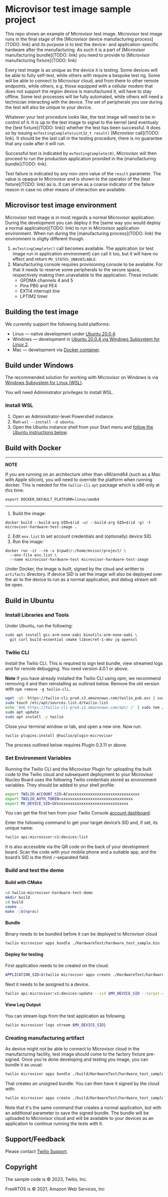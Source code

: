 # Microvisor test image sample project

This repo shows an example of Microvisor test image. Microvisor test image runs in the final stage of the [Microvisor device manufacturing process](TODO: link) and its purpose is to test the device- and application-specific hardware after the manufacturing. As such it is a part of [Microvisor manufacturing bundle](TODO: link) you need to provide to [Microvisor manufacturing fixture](TODO: link)

Every test image is as unique as the device it is testing. Some devices will be able to fully self-test, while others with require a bespoke test rig. Some will be able to connect to Microvisor cloud, and from there to other remote endpoints, while others, e.g. those equipped with a cellular modem that does not support the region device is manufactured it, will have to stay offline. Some test processes will be fully automated, while others will need a technician interacting with the device. The set of peripherals you use during the test will also be unique to your device.

Whatever your test procedure looks like, the test image will need to be in control of it. It is up to the test image to signal to the kernel (and eventualy the [test fixture](TODO: link)) whether the test has been successful. It does so by issuing `mvTestingComplete(uint32_t result)` [Microvisor call](TODO: link). It should be the last call in the testing procedure, there is no guarantee that any code after it will run.

Successful test is indicated by `mvTestingComplete(0)`, Microvisor will then proceed to run the production application provided in the [manufacturing bundle](TODO: link).

Test failure is indicated by any non-zero value of the `result` parameter. The value is opaque to Microvisor and is shown to the operator of the [test fixture](TODO: link) as is. It can serve as a coarse indicator of the failure reason in case no other means of interaction are available.

## Microvisor test image environment

Microvisor test image is in most regards a normal Microvisor application. During the development you can deploy it the [same way you would deploy a normal application](TODO: link) to run in Microvisor application environment. When run during the [manufacturing process](TODO: link) the enviromnent is sligtly different though.

1. `mvTestingComplete()` call becomes available. The application (or test image run in application environment) can call it too, but it will have no effect and return `MV_STATUS_UNAVAILABLE`.
2. Manufacturing console requires provisioning console to be available. For that it needs to reserve some peripherals to the secure space, respectively making then unavailable to the application. These include:
    * GPDMA channels 4 and 5
    * Pins PB0 and PE4
    * EXTI4 interrupt line
    * LPTIM2 timer

## Building the test image

We currently support the following build platforms:

* Linux — native development under [Ubuntu 20.0.4](#build-in-ubuntu).
* Windows — development in [Ubuntu 20.0.4 via Windows Subsystem for Linux 2](#build-under-windows).
* Mac — development via [Docker container](#build-with-docker).

## Build under Windows

The recommended solution for working with Microvisor on Windows is via [Windows Subsystem for Linux (WSL)](https://learn.microsoft.com/en-us/windows/wsl/install).

You will need Administrator privileges to install WSL.

### Install WSL

1. Open an Administrator-level Powershell instance.
1. Run `wsl --install -d ubuntu`.
1. Open the Ubuntu instance shell from your Start menu and [follow the Ubuntu instructions below](#build-in-ubuntu).

## Build with Docker

----
**NOTE**

If you are running on an architecture other than x86/amd64 (such as a Mac with Apple silicon), you will need to override the platform when running docker. This is needed for the `twilio-cli` `apt` package which is x86 only at this time:

```shell
export DOCKER_DEFAULT_PLATFORM=linux/amd64
```
----

1. Build the image:

```shell
docker build --build-arg UID=$(id -u) --build-arg GID=$(id -g) -t microvisor-hardware-test-image .
```

2. Edit `env.list` to set account credentials and (optionally) device SID. 
3. Run the image:

```shell
docker run -it --rm -v $(pwd)/:/home/mvisor/project/ \
  --env-file env.list \
  --name microvisor-hardware-test microvisor-hardware-test-image
```

Under Docker, the image is built, signed by the cloud and written to `artifacts` directory.  If device SID is set the image will also be deployed over the air to the device to run as a normal application, and debug stream will be open.

## Build in Ubuntu

### Install Libraries and Tools

Under Ubuntu, run the following:

```bash
sudo apt install gcc-arm-none-eabi binutils-arm-none-eabi \
  git curl build-essential cmake libsecret-1-dev jq openssl
```

### Twilio CLI

Install the Twilio CLI. This is required to sign test bundle, view streamed logs and for remote debugging. You need version 4.0.1 or above.

**Note** If you have already installed the Twilio CLI using *npm*, we recommend removing it and then reinstalling as outlined below. Remove the old version with `npm remove -g twilio-cli`.

```bash
wget -qO- https://twilio-cli-prod.s3.amazonaws.com/twilio_pub.asc | sudo apt-key add -
sudo touch /etc/apt/sources.list.d/twilio.list
echo 'deb https://twilio-cli-prod.s3.amazonaws.com/apt/ /' | sudo tee /etc/apt/sources.list.d/twilio.list
sudo apt update
sudo apt install -y twilio
```

Close your terminal window or tab, and open a new one. Now run:

```bash
twilio plugins:install @twilio/plugin-microvisor
```

The process outlined below requires Plugin 0.3.11 or above.

### Set Environment Variables

Running the Twilio CLI and the Microvisor Plugin for uploading the built code to the Twilio cloud and subsequent deployment to your Microvisor Nucleo Board uses the following Twilio credentials stored as environment variables. They should be added to your shell profile:

```bash
export TWILIO_ACCOUNT_SID=ACxxxxxxxxxxxxxxxxxxxxxxxxxxxxxxxx
export TWILIO_AUTH_TOKEN=xxxxxxxxxxxxxxxxxxxxxxxxxxxxxxxx
export MV_DEVICE_SID=UVxxxxxxxxxxxxxxxxxxxxxxxxxxxxxxxx
```

You can get the first two from your Twilio Console [account dashboard](https://console.twilio.com/).

Enter the following command to get your target device’s SID and, if set, its unique name:

```bash
twilio api:microvisor:v1:devices:list
```

It is also accessible via the QR code on the back of your development board. Scan the code with your mobile phone and a suitable app, and the board’s SID is the third `/`-separated field.

### Build and test the demo

#### Build with CMake

```bash
cd twilio-microvisor-hardware-test-demo
mkdir build
cd build
cmake ..
make -j$(nproc)
```

#### Bundle

Binary needs to be bundled before it can be deployed to Microvisor cloud
```bash
twilio microvisor apps bundle ./HardwareTest/hardware_test_sample.bin ./HardwareTest/hardware_test_sample.bundle
```

#### Deploy for testing

First application needs to be created on the cloud.

```bash
APPLICATION_SID=$(twilio microvisor apps create ./HardwareTest/hardware_test_sample.bundle -o json | jq -r .[0].sid)
```

Next it needs to be assigned to a device.

```bash
twilio api:microvisor:v1:devices:update --sid $MV_DEVICE_SID --target-app $APPLICATION_SID
```

#### View Log Output

You can stream logs from the test application as following.

```bash
twilio microvisor logs stream $MV_DEVICE_SID}
```

### Creating manufacturing artifact
As device might not be able to connect to Microvisor cloud in the manufacturing facility, test image should come to the factory fixture pre-signed. Once you're done developing and testing you image, you can bundle it as usual:

```bash
twilio microvisor apps bundle ./build/HardwareTest/hardware_test_sample.bin ./build/HardwareTest/hardware_test_sample.bundle
```

That creates an unsigned bundle. You can then have it signed by the cloud with:

```bash
twilio microvisor apps create ./build/HardwareTest/hardware_test_sample.bundle --bundle-out ./build/HardwareTest/hardware_test_sample.signed.bundle
```

Note that it's the same command that creates a normal application, but with an additional parameter to save the signed bundle. The bundle will be uploaded to Microvisor cloud and will be available to your devices as an application to continue running the tests with it.

## Support/Feedback

Please contact [Twilio Support](https://support.twilio.com/).

## Copyright

The sample code is © 2023, Twilio, Inc.

FreeRTOS is © 2021, Amazon Web Services, Inc
